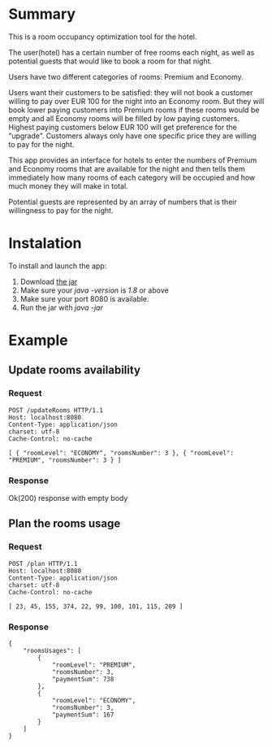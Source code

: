 # Summary
This is a room occupancy optimization tool for the hotel.

The user(hotel) has a certain number of free rooms each night, as well as potential guests that would like to book a room for that night.

Users have two different categories of rooms: Premium and Economy. 

Users want their customers to be satisfied: they will not book a customer willing to pay over EUR 100 for the night into an Economy room. But they will book lower paying customers into Premium rooms if these rooms would be empty and all Economy rooms will be filled by low paying customers. Highest paying customers below EUR 100 will get preference for the “upgrade”. Customers always only have one specific price they are willing to pay for the night.

This app provides an interface for hotels to enter the numbers of Premium and Economy rooms that are available for the night and then tells them immediately how many rooms of each category will be occupied and how much money they will make in total. 

Potential guests are represented by an array of numbers that is their willingness to pay for the night.

# Instalation
To install and launch the app:
1. Download [the jar](https://github.com/shtykh/room-planner/blob/master/bin/room-planner-1.0.0.jar)
2. Make sure your _java -version_ is _1.8_ or above
3. Make sure your port 8080 is available.
3. Run the jar with _java -jar_
# Example
## Update rooms availability
### Request
```
POST /updateRooms HTTP/1.1
Host: localhost:8080
Content-Type: application/json
charset: utf-8
Cache-Control: no-cache

[ { "roomLevel": "ECONOMY", "roomsNumber": 3 }, { "roomLevel": "PREMIUM", "roomsNumber": 3 } ]
```
### Response
Ok(200) response with empty body
## Plan the rooms usage
### Request
```
POST /plan HTTP/1.1
Host: localhost:8080
Content-Type: application/json
charset: utf-8
Cache-Control: no-cache

[ 23, 45, 155, 374, 22, 99, 100, 101, 115, 209 ]
```
### Response 
```
{
    "roomsUsages": [
        {
            "roomLevel": "PREMIUM",
            "roomsNumber": 3,
            "paymentSum": 738
        },
        {
            "roomLevel": "ECONOMY",
            "roomsNumber": 3,
            "paymentSum": 167
        }
    ]
}
```
